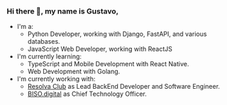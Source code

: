 ### Hi there 👋, my name is Gustavo,

<!--
**gustcorrea/gustcorrea** is a ✨ _special_ ✨ repository because its `README.md` (this file) appears on your GitHub profile.

Here are some ideas to get you started:

- 🔭 I’m currently working on ...
- 🌱 I’m currently learning ...
- 👯 I’m looking to collaborate on ...
- 🤔 I’m looking for help with ...
- 💬 Ask me about ...
- 📫 How to reach me: ...
- 😄 Pronouns: ...
- ⚡ Fun fact: ...
-->

  - I'm a:
    - Python Developer, working with Django, FastAPI, and various databases.
    - JavaScript Web Developer, working with ReactJS
  - I'm currently learning:
    - TypeScript and Mobile Development with React Native.
    - Web Development with Golang.
  - I'm currently working with:
    - [Resolva Club](https://www.resolvaclub.com) as Lead BackEnd Developer and Software Engineer.
    - [BISO.digital](https://www.biso.digital) as Chief Technology Officer.

